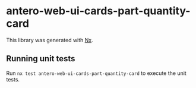 # antero-web-ui-cards-part-quantity-card

This library was generated with [Nx](https://nx.dev).

## Running unit tests

Run `nx test antero-web-ui-cards-part-quantity-card` to execute the unit tests.
